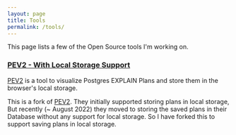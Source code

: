 ```yaml
---
layout: page
title: Tools
permalink: /tools/
---
```

This page lists a few of the Open Source tools I'm working on.

### [PEV2 - With Local Storage Support](https://pev2.pages.dev)
[PEV2](https://pev2.pages.dev) is a tool to visualize Postgres EXPLAIN Plans and store them in the browser's local storage.

This is a fork of [PEV2](https://github.com/dalibo/pev2). They initially supported storing plans in local storage, But recently (~ August 2022) they moved to storing the saved plans in their Database without any support for local storage.
So I have forked this to support saving plans in local storage.